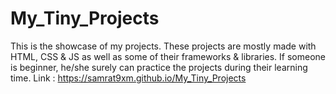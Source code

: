# My_Tiny_Projects

This is the showcase of my projects. These projects are mostly made with HTML, CSS & JS as well as some of their frameworks & libraries. If someone is beginner, he/she surely can practice the projects during their learning time.
Link : https://samrat9xm.github.io/My_Tiny_Projects